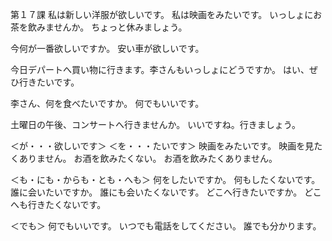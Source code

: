 第１７課
私は新しい洋服が欲しいです。
私は映画をみたいです。
いっしょにお茶を飲みませんか。
ちょっと休みましょう。

今何が一番欲しいですか。
安い車が欲しいです。

今日デパートへ買い物に行きます。李さんもいっしょにどうですか。
はい、ぜひ行きたいです。

李さん、何を食べたいですか。
何でもいいです。

土曜日の午後、コンサートへ行きませんか。
いいですね。行きましょう。

＜が・・・欲しいです＞
＜を・・・たいです＞
映画をみたいです。
映画を見たくありません。
お酒を飲みたくない。
お酒を飲みたくありません。

＜も・にも・からも・とも・へも＞
何をしたいですか。
何もしたくないです。
誰に会いたいですか。
誰にも会いたくないです。
どこへ行きたいですか。
どこへも行きたくないです。

＜でも＞
何でもいいです。
いつでも電話をしてください。
誰でも分かります。
